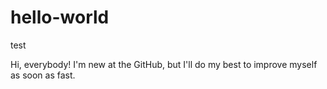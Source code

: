 # hello-world
test 

Hi, everybody!
I'm new at the GitHub, but I'll do my best to improve myself as soon as fast.
